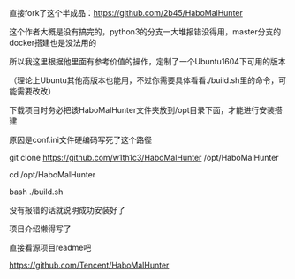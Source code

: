 直接fork了这个半成品：https://github.com/2b45/HaboMalHunter

这个作者大概是没有搞完的，python3的分支一大堆报错没得用，master分支的docker搭建也是没法用的

所以我这里根据他里面有参考价值的操作，定制了一个Ubuntu1604下可用的版本

（理论上Ubuntu其他高版本也能用，不过你需要具体看看./build.sh里的命令，可能需要改改）

下载项目时务必把该HaboMalHunter文件夹放到/opt目录下面，才能进行安装搭建

原因是conf.ini文件硬编码写死了这个路径

git clone https://github.com/w1th1c3/HaboMalHunter /opt/HaboMalHunter

cd /opt/HaboMalHunter

bash ./build.sh

没有报错的话就说明成功安装好了

项目介绍懒得写了

直接看源项目readme吧

https://github.com/Tencent/HaboMalHunter

